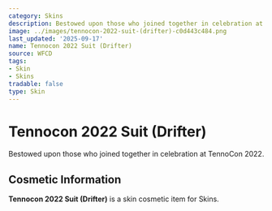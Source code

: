 ```yaml
---
category: Skins
description: Bestowed upon those who joined together in celebration at TennoCon 2022.
image: ../images/tennocon-2022-suit-(drifter)-c0d443c484.png
last_updated: '2025-09-17'
name: Tennocon 2022 Suit (Drifter)
source: WFCD
tags:
- Skin
- Skins
tradable: false
type: Skin
---
```


# Tennocon 2022 Suit (Drifter)

Bestowed upon those who joined together in celebration at TennoCon 2022.

## Cosmetic Information

**Tennocon 2022 Suit (Drifter)** is a skin cosmetic item for Skins.

